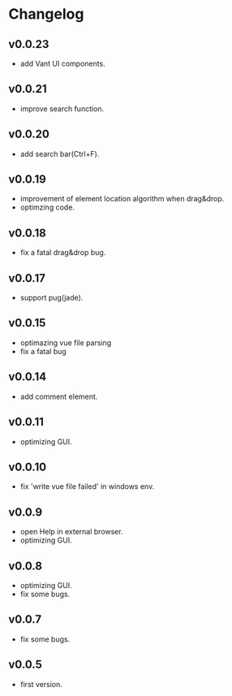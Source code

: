 # Changelog

## v0.0.23
* add Vant UI components.

## v0.0.21
* improve search function.

## v0.0.20
* add search bar(Ctrl+F).

## v0.0.19
* improvement of element location algorithm when drag&drop.
* optimzing code.

## v0.0.18
* fix a fatal drag&drop bug.

## v0.0.17
* support pug(jade).

## v0.0.15
* optimazing vue file parsing
* fix a fatal bug

## v0.0.14
* add comment element.

## v0.0.11
* optimizing GUI.
  
## v0.0.10
* fix 'write vue file failed' in windows env.

## v0.0.9
* open Help in external browser.
* optimizing GUI.

## v0.0.8
* optimizing GUI.
* fix some bugs.

## v0.0.7
* fix some bugs.

## v0.0.5
* first version.
